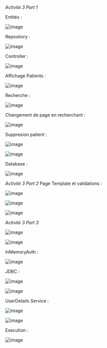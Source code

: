 *Activité 3 Part 1*

Entités :

![image](https://github.com/mehdihrm/hospitalmvc/assets/83135160/30fc2393-70aa-4c2c-8b7e-0b985c838981)


Repository :

![image](https://github.com/mehdihrm/hospitalmvc/assets/83135160/4f8a9441-a6a9-4ac2-8b58-dee295cad429)

Controller :

![image](https://github.com/mehdihrm/hospitalmvc/assets/83135160/12339c52-820a-4f3b-b863-472add6d07cf)

Affichage Patients :

![image](https://github.com/mehdihrm/hospitalmvc/assets/83135160/44e87b38-dbf5-4da8-b5b4-6ca180d28ac4)


Recherche : 

![image](https://github.com/mehdihrm/hospitalmvc/assets/83135160/b3220842-ef0c-4d96-bedd-d96443d1214f)

Changement de page en recherchant : 

![image](https://github.com/mehdihrm/hospitalmvc/assets/83135160/84a8fb28-2e61-40d7-97e3-4f00c46c173c)


Suppresion patient : 

![image](https://github.com/mehdihrm/hospitalmvc/assets/83135160/f2f3a9dc-d055-49bb-b624-3e498ddfe309)


![image](https://github.com/mehdihrm/hospitalmvc/assets/83135160/3f5a750a-4f97-4967-8fd0-892e1fe5348f)


Database :

![image](https://github.com/mehdihrm/hospitalmvc/assets/83135160/10bfe338-5670-45c8-becf-5bfcf93258b8)

*Activité 3 Part 2*
Page Template et validations : 

![image](https://github.com/mehdihrm/hospitalmvc/assets/83135160/96ba150d-0d95-41b5-9c76-d29fccbf58f1)

![image](https://github.com/mehdihrm/hospitalmvc/assets/83135160/89b59a9b-85d2-451a-b484-6020cf68d9ba)

![image](https://github.com/mehdihrm/hospitalmvc/assets/83135160/ed783743-bfe1-489c-a9c9-3c360efde2b2)


*Activité 3 Part 3*

![image](https://github.com/mehdihrm/hospitalmvc/assets/83135160/a607403d-b5bb-449c-86b5-2410facbd712)

![image](https://github.com/mehdihrm/hospitalmvc/assets/83135160/3d5e9921-e765-40d0-8a22-6bc967be21aa)


InMemoryAuth : 

![image](https://github.com/mehdihrm/hospitalmvc/assets/83135160/9c105dff-27fa-432a-a512-dbb1f54f9a50)

JDBC : 

![image](https://github.com/mehdihrm/hospitalmvc/assets/83135160/b64475b6-26b7-47d6-b71c-4e9e7e19a660)

![image](https://github.com/mehdihrm/hospitalmvc/assets/83135160/19a3548f-2977-468f-aa66-49555149e609)


UserDetails Service : 

![image](https://github.com/mehdihrm/hospitalmvc/assets/83135160/8eb34e5a-5b50-405c-9122-3780437eff13)

![image](https://github.com/mehdihrm/hospitalmvc/assets/83135160/9323a0df-9a36-426c-b37c-917fbc4e6634)

Execution : 

![image](https://github.com/mehdihrm/hospitalmvc/assets/83135160/87959a96-9485-469c-bcbd-3c5fb73dc12f)



